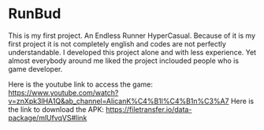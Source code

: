 # RunBud
This is my first project. An Endless Runner HyperCasual. Because of it is my first project it is not completely english and codes are not perfectly understandable. I developed this project alone and with less experience. Yet almost everybody around me liked the project inclouded people who is game developer.

Here is the youtube link to access the game: https://www.youtube.com/watch?v=znXpk3lHA1Q&ab_channel=AlicanK%C4%B1l%C4%B1n%C3%A7
Here is the link to download the APK: https://filetransfer.io/data-package/mlUfvqVS#link
